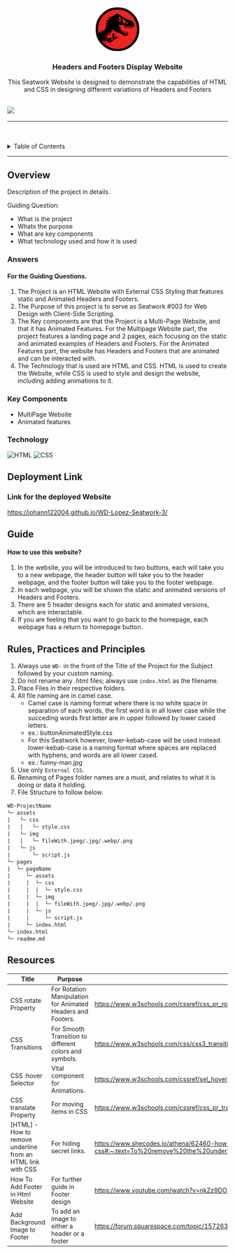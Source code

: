 <a name="readme-top">

<br/>

<br />
<div align="center">
  <a href="https://github.com/johann122004/">
  <!-- TODO: If you want to add logo or banner you can add it here -->
    <img src="./assets/img/mark-down-logo.png" alt="Jurassic" width="100" height="100">
  </a>
<!-- TODO: Change Title to the name of the title of your Project -->
  <h3 align="center">Headers and Footers Display Website</h3>
</div>
<!-- TODO: Make a short description -->
<div align="center">
  This Seatwork Website is designed to demonstrate the capabilities of HTML and CSS in designing different variations of Headers and Footers
</div>

<br />

<!-- TODO: Change the zyx-0314 into your github username  -->
<!-- TODO: Change the WD-Template-Project into the same name of your folder -->
![](https://visit-counter.vercel.app/counter.png?page=johann122004/WD-Lopez-Seatwork-3)

---

<br />
<br />

<!-- TODO: If you want to add more layers for your readme -->
<details>
  <summary>Table of Contents</summary>
  <ol>
    <li>
      <a href="#overview">Overview</a>
      <ol>
      <li>
        <a href="#answers">Answers</a>
      </li>
        <li>
          <a href="#key-components">Key Components</a>
        </li>
        <li>
          <a href="#technology">Technology</a>
        </li>
      </ol>
    </li>
    <li>
      <a href="#Deployment-Link">Deployment Link</a>
    </li>
    <li>
      <a href="#guide">Guide</a>
    </li>
    <li>
      <a href="#rules,-practices-and-principles">Rules, Practices and Principles</a>
    </li>
    <li>
      <a href="#resources">Resources</a>
    </li>
  </ol>
</details>

---

## Overview

<!-- TODO: To be changed -->
<!-- The following are just sample -->
Description of the project in details.

Guiding Question:
- What is the project
- Whats the purpose
- What are key components
- What technology used and how it is used

### Answers
#### For the Guiding Questions.
1. The Project is an HTML Website with External CSS Styling that features static and Animated Headers and Footers.
2. The Purpose of this project is to serve as Seatwork #003 for Web Design with Client-Side Scripting.
3. The Key components are that the Project is a Multi-Page Website, and that it has Animated Features. For the Multipage Website part, the project features a landing page and 2 pages, each focusing on the static and animated examples of Headers and Footers. For the Animated Features part, the website has Headers and Footers that are animated and can be interacted with.
4. The Technology that is used are HTML and CSS. HTML is used to create the Website, while CSS is used to style and design the website, including adding animations to it.

### Key Components
<!-- TODO: List of Key Components -->
<!-- The following are just sample -->
- MultiPage Website
- Animated features

### Technology
<!-- TODO: List of Technology Used -->
![HTML](https://img.shields.io/badge/HTML-E34F26?style=for-the-badge&logo=html5&logoColor=white)
![CSS](https://img.shields.io/badge/CSS-1572B6?style=for-the-badge&logo=css3&logoColor=white)

## Deployment Link
### Link for the deployed Website

https://johann122004.github.io/WD-Lopez-Seatwork-3/

## Guide
#### How to use this website?
1. In the website, you will be introduced to two buttons, each will take you to a new webpage, the header button will take you to the header webpage, and the footer button will take you to the footer webpage.
2. In each webpage, you will be shown the static and animated versions of Headers and Footers.
3. There are 5 header designs each for static and animated versions, which are interactable.
4. If you are feeling that you want to go back to the homepage, each webpage has a return to homepage button.

## Rules, Practices and Principles
1. Always use `WD-` in the front of the Title of the Project for the Subject followed by your custom naming.
2. Do not rename any .html files; always use `index.html` as the filename.
3. Place Files in their respective folders.
4. All file naming are in camel case.
   - Camel case is naming format where there is no white space in separation of each words, the first word is in all lower case while the succeding words first letter are in upper followed by lower cased letters.
   - ex.: buttonAnimatedStyle.css
    - For this Seatwork however, lower-kebab-case will be used instead. lower-kebab-case is a naming format where spaces are replaced with hyphens, and words are all lower cased.
    - ex.: funny-man.jpg
5. Use only `External CSS`.
6. Renaming of Pages folder names are a must, and relates to what it is doing or data it holding.
7. File Structure to follow below.

```
WD-ProjectName
└─ assets
|   └─ css
|   |   └─ style.css
|   └─ img
|   |   └─ fileWith.jpeg/.jpg/.webp/.png
|   └─ js
|       └─ script.js
└─ pages
|  └─ pageName
|     └─ assets
|     |  └─ css
|     |  |  └─ style.css
|     |  └─ img
|     |  |  └─ fileWith.jpeg/.jpg/.webp/.png
|     |  └─ js
|     |     └─ script.js
|     └─ index.html
└─ index.html
└─ readme.md
```

## Resources

<!-- TODO: Add References -->
| Title | Purpose | Link |
|-|-|-|
| CSS rotate Property | For Rotation Manipulation for Animated Headers and Footers. | https://www.w3schools.com/cssref/css_pr_rotate.php |
| CSS Transitions | For Smooth Transition to different colors and symbols. | https://www.w3schools.com/css/css3_transitions.asp |
| CSS :hover Selector | Vital component for Animations. | https://www.w3schools.com/cssref/sel_hover.php |
| CSS translate Property | For moving items in CSS | https://www.w3schools.com/cssref/css_pr_translate.php |
| [HTML] - How to remove underline from an HTML link with CSS | For hiding secret links. | https://www.shecodes.io/athena/62460-how-to-remove-underline-from-an-html-link-with-css#:~:text=To%20remove%20the%20underline%20from%20an%20HTML%20link%2C%20you%20can,any%20of%20its%20other%20styles. |
| How To Add Footer in Html Website | For further guide in Footer design | https://www.youtube.com/watch?v=nkZz9DOBzBI&t=129s |
| Add Background Image to Footer | To add an image to either a header or a footer | https://forum.squarespace.com/topic/157263-add-background-image-to-footer/ |